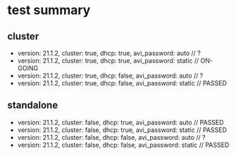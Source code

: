 # test summary

## cluster

- version: 21.1.2, cluster: true, dhcp: true, avi_password: auto // ?
- version: 21.1.2, cluster: true, dhcp: true, avi_password: static // ON-GOING
- version: 21.1.2, cluster: true, dhcp: false, avi_password: auto // ?
- version: 21.1.2, cluster: true, dhcp: false, avi_password: static // PASSED

## standalone

- version: 21.1.2, cluster: false, dhcp: true, avi_password: auto // PASSED
- version: 21.1.2, cluster: false, dhcp: true, avi_password: static // PASSED
- version: 21.1.2, cluster: false, dhcp: false, avi_password: auto // ?
- version: 21.1.2, cluster: false, dhcp: false, avi_password: static // PASSED